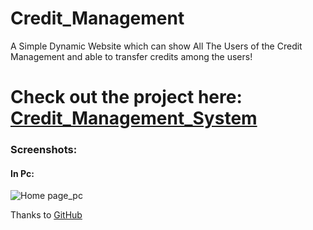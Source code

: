 # Credit_Management
A Simple Dynamic Website which can show All The Users of the Credit Management and able to transfer credits among the users!

# Check out the project here: [Credit_Management_System](http://akashmacha.rf.gd)

### Screenshots:

#### In Pc:
![Home page_pc](https://user-images.githubusercontent.com/23289550/59337565-7dc35780-8d1e-11e9-899f-83ea86217278.png)

Thanks to [GitHub](http://github.com)
